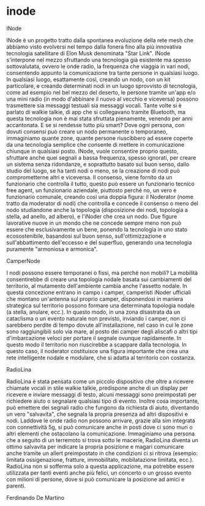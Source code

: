 # inode

INode

INode è un progetto tratto dalla spontanea evoluzione della rete mesh che abbiamo visto evolversi nel tempo dalla fonera fino alla più innovativa tecnologia satellitare di Elon Musk denominata "Star Link".
INode s'interpone nel mezzo sfruttando una tecnologia già esistente ma spesso sottovalutata, ovvero le onde radio, la frequenza che viaggia in vari nodi, consentendo appunto la comunicazione tra tante persone in qualsiasi luogo.
In qualsiasi luogo, esattamente così, creando un nodo, con un kit particolare, e creando determinati nodi in un luogo sprovvisto di tecnologia, come ad esempio nel bel mezzo del deserto, le persone tramite un'app e/o una mini radio (in modo d'abbinare il nuovo al vecchio e viceversa) possono trasmettere sia messaggi testuali sia messaggi vocali. Tante volte si è parlato di walkie talkie, di app che si collegavano tramite Bluetooth, ma questa tecnologia non è mai stata sfruttata pienamente, venendo per anni accantonata. E se si rendesse tutto più smart? Dove ogni persona, con dovuti consensi può creare un nodo permanente o temporaneo, immaginiamo quante zone, quante persone riuscibbero ad essere coperte da una tecnologia semplice che consente di mettere in comunicazione chiunque in qualsiasi posto. INode, vuole consentire proprio questo, sfruttare anche quei segnali a bassa frequenza, spesso ignorati, per creare un sistema senza ridondanze, e soprattutto basato sul buon senso, dallo studio del luogo, se ha tanti nodi o meno, se la creazione di nodi può comprometterne altri e viceversa. Il consenso, viene fornito da un funzionario che controlla il tutto, questo può essere un funzionario tecnico free agent, un funzionario aziendale, piuttosto perché no, un vero e funzionario comunale, creando così una doppia figura: il Noderator (nome tratto da moderator di nodi) che controlla e concede il consenso o meno del nodo studiandone anche la topologia (disposizione dei nodi, topologia a stella, ad anello, ad albero), e l'iNoder che crea un nodo. Due figure lavorative nuove in un mondo che ne concede sempre meno non può essere che esclusivamente un bene, ponendo la tecnologia in uno stato ecosostenibile, basandosi sul buon senso, sull'ottimizzazione e sull'abbattimento dell'eccesso e del superfluo, generando una tecnologia puramente "armoniosa e armonica".

CamperNode

I nodi possono essere temporanei o fissi, ma perché non mobili?
La mobilità consentirebbe di creare una topologia nodale basata sui cambiamenti del territorio, al mutamento dell'ambiente cambia anche l'assetto nodale.
In questa concezione entrano in campo i camper, camperisti iNoder ufficiali che montano un'antenna sul proprio camper, disponendosi in maniera strategica sul territorio possono formare una determinata topologia nodale (a stella, anulare, ecc.).
In questo modo, in una zona disastrata da un cataclisma o un evento naturale non previsto, inviando i camper, non ci sarebbero perdite di tempo dovute all'installazione, nel caso in cui le zone sono raggiungibili solo via mare, al posto dei camper degli aliscafi o altri tipi d'imbarcazione veloci per portare il segnale ovunque rapidamente. In questo modo il territorio non riuscirebbe a scappare dalla tecnologia. In questo caso, il noderator costituisce una figura importante che crea una rete intelligente nodale e modulare, che si adatta al territorio con costanza.

RadioLina

RadioLina è stata pensata come un piccolo dispositivo che oltre a ricevere chiamate vocali in stile walkie talkie, predispone anche di un display per ricevere e inviare messaggi di testo, alcuni messaggi sono preimpostati per richiedere aiuto o segnalare qualsiasi tipo di evento.
Inoltre cosa importante, può emettere dei segnali radio che fungono da richiesta di aiuto, diventando un vero "salvavita", che segnala la propria presenza ad altri dispositivi e nodi.
Laddove le onde radio non possono arrivare, grazie alla sim integrata con connettività 5g, si può comunicare anche in posti dove ci sono muri o altri elementi che ostacolano la comunicazione. 
Immaginiamo una persona che a seguito di un terremoto si trova sotto le macerie, RadioLina diventa un ottimo salvavita per indicare la propria posizione e magari comunicare anche tramite un allert preimpostato in che condizioni ci si ritrova (esempio: limitata ossigenazione, fratture, immobilitato, mobilatazione limitata, ecc.).
RadioLina non si sofferma solo a questa applicazione, ma potrebbe essere utilizzata per tanti eventi anche più felici, un concerto o un grosso evento con milioni di persone, dove si può comunicare la posizione ad amici e parenti. 

Ferdinando De Martino
